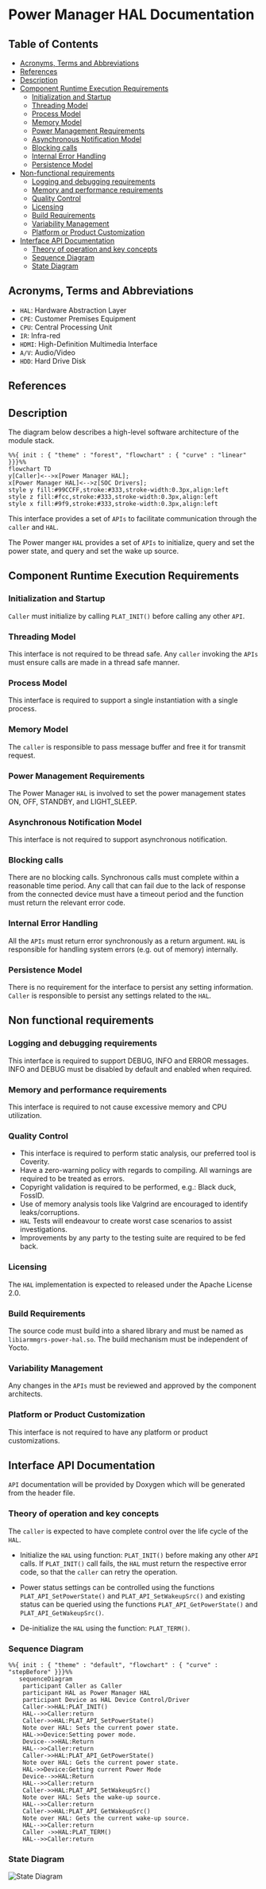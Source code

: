 # Power Manager HAL Documentation

## Table of Contents

- [Acronyms, Terms and Abbreviations](#acronyms-terms-and-abbreviations)
- [References](#references)
- [Description](#description)
- [Component Runtime Execution Requirements](#component-runtime-execution-requirements)
  - [Initialization and Startup](#initialization-and-startup)
  - [Threading Model](#threading-model)
  - [Process Model](#process-model)
  - [Memory Model](#memory-model)
  - [Power Management Requirements](#power-management-requirements)
  - [Asynchronous Notification Model](#asynchronous-notification-model)
  - [Blocking calls](#blocking-calls)
  - [Internal Error Handling](#internal-error-handling)
  - [Persistence Model](#persistence-model)
- [Non-functional requirements](#non-functional-requirements)
  - [Logging and debugging requirements](#logging-and-debugging-requirements)
  - [Memory and performance requirements](#memory-and-performance-requirements)
  - [Quality Control](#quality-control)
  - [Licensing](#licensing)
  - [Build Requirements](#build-requirements)
  - [Variability Management](#variability-management)
  - [Platform or Product Customization](#platform-or-product-customization)
- [Interface API Documentation](#interface-api-documentation)
  - [Theory of operation and key concepts](#theory-of-operation-and-key-concepts)
  - [Sequence Diagram](#sequence-diagram)
  - [State Diagram](#state-diagram)

## Acronyms, Terms and Abbreviations

- `HAL`:    Hardware Abstraction Layer
- `CPE`:    Customer Premises Equipment
- `CPU`:    Central Processing Unit
- `IR`:     Infra-red
- `HDMI`:   High-Definition Multimedia Interface
- `A/V`:    Audio/Video
- `HDD`:    Hard Drive Disk

## References

## Description

The diagram below describes a high-level software architecture of the module stack.

```mermaid
%%{ init : { "theme" : "forest", "flowchart" : { "curve" : "linear" }}}%%
flowchart TD
y[Caller]<-->x[Power Manager HAL];
x[Power Manager HAL]<-->z[SOC Drivers];
style y fill:#99CCFF,stroke:#333,stroke-width:0.3px,align:left
style z fill:#fcc,stroke:#333,stroke-width:0.3px,align:left
style x fill:#9f9,stroke:#333,stroke-width:0.3px,align:left
 ```

This interface provides a set of `APIs` to facilitate communication through the `caller` and `HAL`.

The Power manger `HAL` provides a set of `APIs` to initialize, query and set the power state, and query and set the wake up source.

## Component Runtime Execution Requirements

### Initialization and Startup

`Caller` must initialize by calling `PLAT_INIT()` before calling any other `API`.

### Threading Model

This interface is not required to be thread safe. Any `caller` invoking the `APIs` must ensure calls are made in a thread safe manner.

### Process Model

This interface is required to support a single instantiation with a single process.

### Memory Model

The `caller` is responsible to pass message buffer and free it for transmit request.

### Power Management Requirements

The Power Manager `HAL` is involved to set the power management states ON, OFF, STANDBY, and LIGHT_SLEEP. 

### Asynchronous Notification Model

This interface is not required to support asynchronous notification.

### Blocking calls

There are no blocking calls. Synchronous calls must complete within a reasonable time period. Any call that can fail due to the lack of response from the connected device must have a timeout period and the function must return the relevant error code.

### Internal Error Handling

All the `APIs` must return error synchronously as a return argument. `HAL` is responsible for handling system errors (e.g. out of memory) internally.

### Persistence Model

There is no requirement for the interface to persist any setting information. `Caller` is responsible to persist any settings related to the `HAL`.

## Non functional requirements


### Logging and debugging requirements

This interface is required to support DEBUG, INFO and ERROR messages. INFO and DEBUG must be disabled by default and enabled when required.

### Memory and performance requirements

This interface is required to not cause excessive memory and CPU utilization.

### Quality Control

- This interface is required to perform static analysis, our preferred tool is Coverity.
- Have a zero-warning policy with regards to compiling. All warnings are required to be treated as errors.
- Copyright validation is required to be performed, e.g.: Black duck, FossID.
- Use of memory analysis tools like Valgrind are encouraged to identify leaks/corruptions.
- `HAL` Tests will endeavour to create worst case scenarios to assist investigations.
- Improvements by any party to the testing suite are required to be fed back.

### Licensing

The `HAL` implementation is expected to released under the Apache License 2.0.

### Build Requirements

The source code must build into a shared library and must be named as `libiarmmgrs-power-hal.so`. The build mechanism must be independent of Yocto.

### Variability Management

Any changes in the `APIs` must be reviewed and approved by the component architects.

### Platform or Product Customization

This interface is not required to have any platform or product customizations.

## Interface API Documentation

`API` documentation will be provided by Doxygen which will be generated from the header file.

### Theory of operation and key concepts

The `caller` is expected to have complete control over the life cycle of the `HAL`.

- Initialize the `HAL` using function: `PLAT_INIT()` before making any other `API` calls.  If `PLAT_INIT()` call fails, the `HAL` must return the respective error code, so that the `caller` can retry the operation.

- Power status settings can be controlled using the functions `PLAT_API_SetPowerState()` and `PLAT_API_SetWakeupSrc()` and existing status can be queried using the functions `PLAT_API_GetPowerState()` and `PLAT_API_GetWakeupSrc()`.

- De-initialize the `HAL` using the function: `PLAT_TERM()`.

### **Sequence Diagram**

```mermaid
%%{ init : { "theme" : "default", "flowchart" : { "curve" : "stepBefore" }}}%%
   sequenceDiagram
    participant Caller as Caller
    participant HAL as Power Manager HAL
    participant Device as HAL Device Control/Driver
    Caller->>HAL:PLAT_INIT()
    HAL-->>Caller:return
    Caller->>HAL:PLAT_API_SetPowerState()
    Note over HAL: Sets the current power state.
    HAL->>Device:Setting power mode.
    Device-->>HAL:Return
    HAL-->>Caller:return
    Caller->>HAL:PLAT_API_GetPowerState()
    Note over HAL: Gets the current power state.
    HAL->>Device:Getting current Power Mode
    Device-->>HAL:Return
    HAL-->>Caller:return
    Caller->>HAL:PLAT_API_SetWakeupSrc()
    Note over HAL: Sets the wake-up source.
    HAL-->>Caller:return
    Caller->>HAL:PLAT_API_GetWakeupSrc()
    Note over HAL: Gets the current wake-up source.
    HAL-->>Caller:return
    Caller ->>HAL:PLAT_TERM()
    HAL-->>Caller:return
 ```

### **State Diagram**

![State Diagram](/docs/pages/images/pwrmgr_state_diagram.png)
